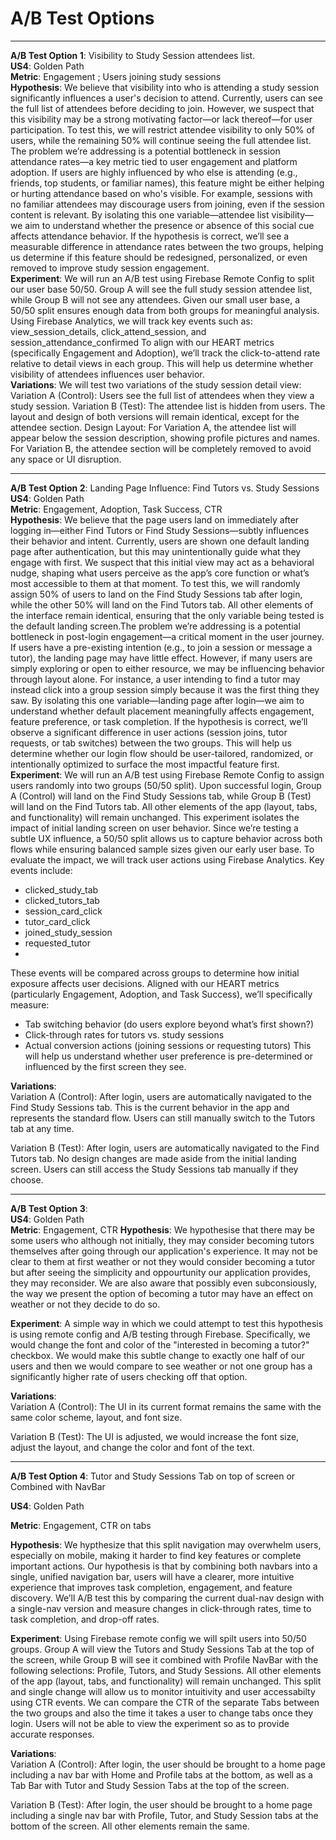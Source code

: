 # A/B Test Options  
___
**A/B Test Option 1**: Visibility to Study Session attendees list.  
**US4**: Golden Path  
**Metric**: Engagement ; Users joining study sessions  
**Hypothesis**: 
  We believe that visibility into who is attending a study session significantly influences a user's decision to attend. Currently, users can see the full list of attendees before deciding to join. However, we suspect that this visibility may be a strong motivating factor—or lack thereof—for user participation. To test this, we will restrict attendee visibility to only 50% of users, while the remaining 50% will continue seeing the full attendee list. The problem we’re addressing is a potential bottleneck in session attendance rates—a key metric tied to user engagement and platform adoption. If users are highly influenced by who else is attending (e.g., friends, top students, or familiar names), this feature might be either helping or hurting attendance based on who's visible. For example, sessions with no familiar attendees may discourage users from joining, even if the session content is relevant.
  By isolating this one variable—attendee list visibility—we aim to understand whether the presence or absence of this social cue affects attendance behavior. If the hypothesis is correct, we’ll see a measurable difference in attendance rates between the two groups, helping us determine if this feature should be redesigned, personalized, or even removed to improve study session engagement.  
**Experiment**:
  We will run an A/B test using Firebase Remote Config to split our user base 50/50. Group A will see the full study session attendee list, while Group B will not see any attendees. Given our small user base, a 50/50 split ensures enough data from both groups for meaningful analysis.
Using Firebase Analytics, we will track key events such as: view_session_details, click_attend_session, and session_attendance_confirmed
  To align with our HEART metrics (specifically Engagement and Adoption), we’ll track the click-to-attend rate relative to detail views in each group. This will help us determine whether visibility of attendees influences user behavior.  
**Variations**:
We will test two variations of the study session detail view:
Variation A (Control): Users see the full list of attendees when they view a study session.
Variation B (Test): The attendee list is hidden from users.
The layout and design of both versions will remain identical, except for the attendee section.
Design Layout:
For Variation A, the attendee list will appear below the session description, showing profile pictures and names.
For Variation B, the attendee section will be completely removed to avoid any space or UI disruption.  
___
**A/B Test Option 2**: Landing Page Influence: Find Tutors vs. Study Sessions  
**US4**: Golden Path  
**Metric**: Engagement, Adoption, Task Success, CTR  
**Hypothesis**: 
 We believe that the page users land on immediately after logging in—either Find Tutors or Find Study Sessions—subtly influences their behavior and intent. Currently, users are shown one default landing page after authentication, but this may unintentionally guide what they engage with first. We suspect that this initial view may act as a behavioral nudge, shaping what users perceive as the app’s core function or what’s most accessible to them at that moment. To test this, we will randomly assign 50% of users to land on the Find Study Sessions tab after login, while the other 50% will land on the Find Tutors tab. All other elements of the interface remain identical, ensuring that the only variable being tested is the default landing screen.The problem we’re addressing is a potential bottleneck in post-login engagement—a critical moment in the user journey. If users have a pre-existing intention (e.g., to join a session or message a tutor), the landing page may have little effect. However, if many users are simply exploring or open to either resource, we may be influencing behavior through layout alone. For instance, a user intending to find a tutor may instead click into a group session simply because it was the first thing they saw. By isolating this one variable—landing page after login—we aim to understand whether default placement meaningfully affects engagement, feature preference, or task completion. If the hypothesis is correct, we’ll observe a significant difference in user actions (session joins, tutor requests, or tab switches) between the two groups. This will help us determine whether our login flow should be user-tailored, randomized, or intentionally optimized to surface the most impactful feature first.
**Experiment**:
  We will run an A/B test using Firebase Remote Config to assign users randomly into two groups (50/50 split). Upon successful login, Group A (Control) will land on the Find Study Sessions tab, while Group B (Test) will land on the Find Tutors tab. All other elements of the app (layout, tabs, and functionality) will remain unchanged. This experiment isolates the impact of initial landing screen on user behavior. Since we’re testing a subtle UX influence, a 50/50 split allows us to capture behavior across both flows while ensuring balanced sample sizes given our early user base. To evaluate the impact, we will track user actions using Firebase Analytics. Key events include:
   - clicked_study_tab
   - clicked_tutors_tab
   - session_card_click
   - tutor_card_click
   - joined_study_session
   - requested_tutor
   -  
These events will be compared across groups to determine how initial exposure affects user decisions. Aligned with our HEART metrics (particularly Engagement, Adoption, and Task Success), we’ll specifically measure:

   - Tab switching behavior (do users explore beyond what’s first shown?)
   - Click-through rates for tutors vs. study sessions
   - Actual conversion actions (joining sessions or requesting tutors)
This will help us understand whether user preference is pre-determined or influenced by the first screen they see.

**Variations**:  
Variation A (Control):
After login, users are automatically navigated to the Find Study Sessions tab. This is the current behavior in the app and represents the standard flow. Users can still manually switch to the Tutors tab at any time.  

Variation B (Test):
After login, users are automatically navigated to the Find Tutors tab. No design changes are made aside from the initial landing screen. Users can still access the Study Sessions tab manually if they choose.  
___
**A/B Test Option 3**:   
**US4**: Golden Path     
**Metric**:   Engagement, CTR 
**Hypothesis**:  We hypothesise that there may be some users who although not initially, they may consider becoming tutors themselves after going through our application's experience. It may not be clear to them at first weather or not they would consider becoming a tutor but after seeing the simplicity and oppourtunity our application provides, they may reconsider. We are also aware that possibly even subconsiously, the way we present the option of becoming a tutor may have an effect on weather or not they decide to do so.  

**Experiment**:
A simple way in which we could attempt to test this hypothesis is using remote config and A/B testing through Firebase. Specifically, we would change the font and color of the "interested in becoming a tutor?" checkbox. We would make this subtle change to exactly one half of our users and then we would compare to see weather or not one group has a significantly higher rate of users checking off that option. 

**Variations**:  
Variation A (Control):
The UI in its current format remains the same with the same color scheme, layout, and font size. 

Variation B (Test):
The UI is adjusted, we would increase the font size, adjust the layout, and change the color and font of the text. 
___
**A/B Test Option 4**: Tutor and Study Sessions Tab on top of screen or Combined with NavBar

**US4**: Golden Path 

**Metric**: Engagement, CTR on tabs

**Hypothesis**: 
 We hypthesize that this split navigation may overwhelm users, especially on mobile, making it harder to find key features or complete important actions. Our hypothesis is that by combining both navbars into a single, unified navigation bar, users will have a clearer, more intuitive experience that improves task completion, engagement, and feature discovery. We’ll A/B test this by comparing the current dual-nav design with a single-nav version and measure changes in click-through rates, time to task completion, and drop-off rates.

**Experiment**:
  Using Firebase remote config we will spilt users into 50/50 groups. Group A will view the Tutors and Study Sessions Tab at the top of the screen, while Group B will see it combined with Profile NavBar with the following selections: Profile, Tutors, and Study Sessions. All other elements of the app (layout, tabs, and functionality) will remain unchanged. This split and single change will allow us to monitor intuitivity and user accessabilty using CTR events. We can compare the CTR of the separate Tabs between the two groups and also the time it takes a user to change tabs once they login. Users will not be able to view the experiment so as to provide accurate responses. 

**Variations**:  
Variation A (Control):
After login, the user should be brought to a home page including a nav bar with Home and Profile tabs at the bottom, as well as a Tab Bar with Tutor and Study Session Tabs at the top of the screen.

Variation B (Test): 
After login, the user should be brought to a home page including a single nav bar with Profile, Tutor, and Study Session tabs at the bottom of the screen. All other elements remain the same.

